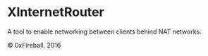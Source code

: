 # XInternetRouter

A tool to enable networking between clients behind NAT networks.

© 0xFireball, 2016